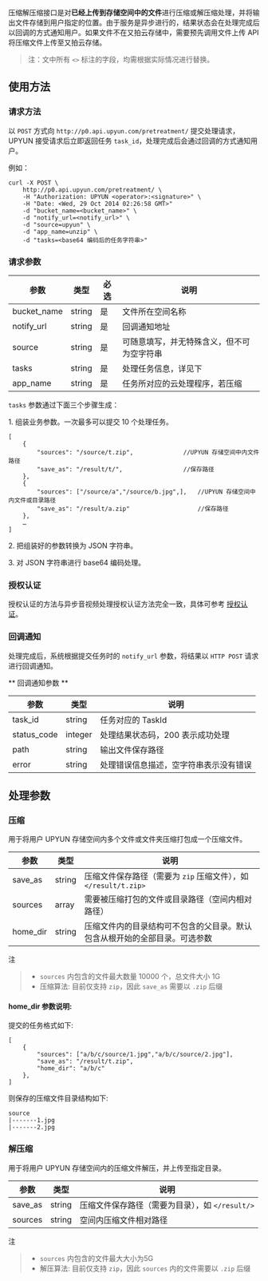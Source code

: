 压缩解压缩接口是对**已经上传到存储空间中的文件**进行压缩或解压缩处理，并将输出文件存储到用户指定的位置。由于服务是异步进行的，结果状态会在处理完成后以回调的方式通知用户。如果文件不在又拍云存储中，需要预先调用文件上传 API 将压缩文件上传至又拍云存储。

> 注：文中所有 `<>` 标注的字段，均需根据实际情况进行替换。

## 使用方法

### 请求方法

以 `POST` 方式向 `http://p0.api.upyun.com/pretreatment/` 提交处理请求，UPYUN 接受请求后立即返回任务 `task_id`，处理完成后会通过回调的方式通知用户。

例如：

```
curl -X POST \
    http://p0.api.upyun.com/pretreatment/ \
    -H "Authorization: UPYUN <operator>:<signature>" \
    -H "Date: <Wed, 29 Oct 2014 02:26:58 GMT>"
    -d "bucket_name=<bucket_name>" \
    -d "notify_url=<notify_url>" \
    -d "source=upyun" \
    -d "app_name=unzip" \
    -d "tasks=<base64 编码后的任务字符串>"
```

### 请求参数

|        参数       |    类型       | 必选     |   说明                           |
|-------------------|--------------|------|---------------------------------------|
| bucket_name       | string       |  是   | 文件所在空间名称                     |
| notify_url        | string       |  是   | 回调通知地址                         |
| source            | string       |  是   | 可随意填写，并无特殊含义，但不可为空字符串 |
| tasks             | string       |  是   | 处理任务信息，详见下                 |
| app_name          | string       |  是   | 任务所对应的云处理程序，若压缩       |


`tasks` 参数通过下面三个步骤生成：

1\. 组装业务参数。一次最多可以提交 10 个处理任务。

```
[
	{
		"sources": "/source/t.zip",              //UPYUN 存储空间中内文件路径
		"save_as": "/result/t/",                 //保存路径
	},
  	{
		"sources": ["/source/a","/source/b.jpg",],   //UPYUN 存储空间中内文件或目录路径
		"save_as": "/result/a.zip"                   //保存路径
	},
	…
]
```

2\. 把组装好的参数转换为 JSON 字符串。

3\. 对 JSON 字符串进行 base64 编码处理。

### 授权认证

授权认证的方法与异步音视频处理授权认证方法完全一致，具体可参考 [授权认证](http://docs.upyun.com/cloud/av/#_4)。


### 回调通知

处理完成后，系统根据提交任务时的 `notify_url` 参数，将结果以 `HTTP POST` 请求进行回调通知。

** 回调通知参数 **

|        参数       |    类型   |    说明                                                                                                      |
|-------------------|-----------|--------------------------------------------------------------------------------------------------------------|
| task_id      | string    | 任务对应的 TaskId                             |
| status_code  | integer   | 处理结果状态码，200 表示成功处理              |
| path         | string    | 输出文件保存路径                              |
| error        | string    | 处理错误信息描述，空字符串表示没有错误        |



## 处理参数

### 压缩

用于将用户 UPYUN 存储空间内多个文件或文件夹压缩打包成一个压缩文件。

|        参数       |    类型   |    说明                                                                           |
|-------------------|-----------|-----------------------------------------------------------------------------------|
| save_as           | string     | 压缩文件保存路径（需要为 `zip` 压缩文件），如 `</result/t.zip>`    |
| sources           | array      | 需要被压缩打包的文件或目录路径（空间内相对路径）|
| home_dir          | string     | 压缩文件内的目录结构可不包含的父目录。默认包含从根开始的全部目录。可选参数|


注
> - `sources` 内包含的文件最大数量 10000 个，总文件大小 1G
> - 压缩算法: 目前仅支持 `zip`，因此 `save_as` 需要以 `.zip` 后缀

#### home_dir 参数说明:
提交的任务格式如下:
```
[
	{
		"sources": ["a/b/c/source/1.jpg","a/b/c/source/2.jpg"],
		"save_as": "/result/t.zip",
		"home_dir": "a/b/c"
	},
]
```
则保存的压缩文件目录结构如下:
```
source
|-------1.jpg
|-------2.jpg
```


### 解压缩

用于将用户 UPYUN 存储空间内的压缩文件解压，并上传至指定目录。

|        参数       |    类型   |    说明                                                                           |
|-------------------|-----------|-----------------------------------------------------------------------------------|
| save_as           | string    | 压缩文件保存路径（需要为目录），如 `</result/>`    |
| sources           | string     | 空间内压缩文件相对路径                            |


注
> - `sources` 内包含的文件最大大小为5G
> - 解压算法: 目前仅支持 `zip`，因此 `sources` 内的文件需要以 `.zip` 后缀

